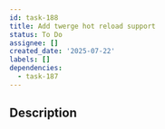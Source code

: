 ```yaml
---
id: task-188
title: Add twerge hot reload support
status: To Do
assignee: []
created_date: '2025-07-22'
labels: []
dependencies:
  - task-187
---
```


## Description
